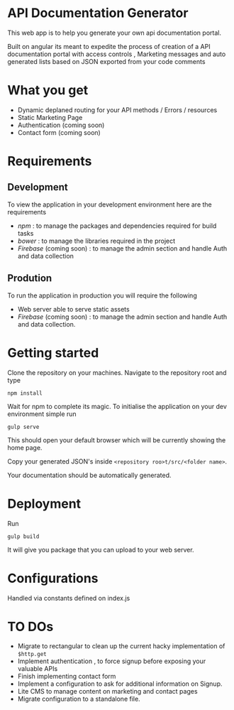 # API Documentation Generator
This web app is to help you generate your own api documentation portal.

Built on angular its meant to expedite the process of creation of a API documentation portal with access controls , Marketing messages and auto generated lists based on JSON exported from your code comments

# What you get 
- Dynamic deplaned routing for your API methods / Errors / resources
- Static Marketing Page
- Authentication  (coming soon)
- Contact form (coming soon)

# Requirements
## Development
To view the application in your development environment here are the requirements 

- *npm* : to manage the packages and dependencies required for build tasks
- *bower* : to manage the libraries required in the project
- *Firebase* (coming soon) : to manage the admin section and handle Auth and data collection

## Prodution
To run the application in production you will require the following

- Web server able to serve static assets
- *Firebase* (coming soon) : to manage the admin section and handle Auth and data collection.

# Getting started
Clone the repository on your machines. Navigate to the repository root and type

	npm install
	
Wait for npm to complete its magic. To initialise the application on your dev environment simple run

	gulp serve
	
This should open your default browser which will be currently showing the home page.

Copy your generated JSON's inside `<repository roo>t/src/<folder name>`.

Your documentation should be automatically generated.

# Deployment
Run 

	gulp build

It will give you package that you can upload to your web server.

# Configurations
Handled via constants defined on index.js

# TO DOs
- Migrate to rectangular to clean up the current hacky implementation of `$http.get`
- Implement authentication , to force signup before exposing your valuable APIs
- Finish implementing contact form
- Implement a configuration to ask for additional information on Signup.
- Lite CMS to manage content on marketing and contact pages
- Migrate configuration to a standalone file.


	